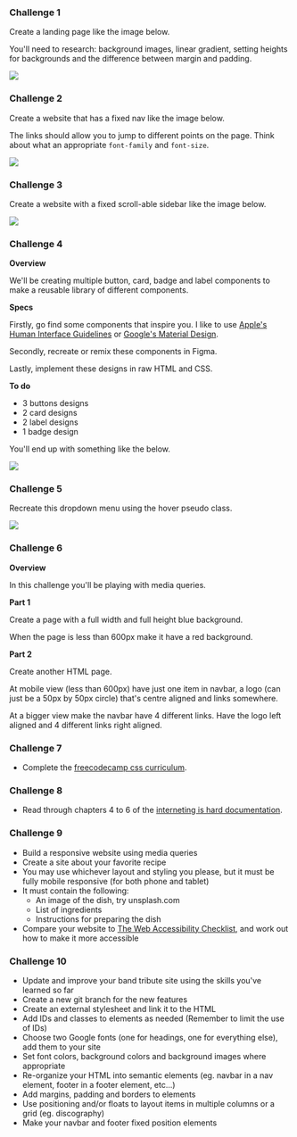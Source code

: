 ### Challenge 1

Create a landing page like the image below.

You'll need to research: background images, linear gradient, setting heights for backgrounds and the difference between margin and padding.

![](https://dl.dropboxusercontent.com/s/b0itdvgc0bobuv3/landing-page.png?dl=0)

### Challenge 2

Create a website that has a fixed nav like the image below. 

The links should allow you to jump to different points on the page. Think about what an appropriate `font-family` and `font-size`.

![](https://dl.dropboxusercontent.com/s/ex8s0rroexvub90/fixed-navbar.png?dl=0)

### Challenge 3

Create a website with a fixed scroll-able sidebar like the image below.

![](https://dl.dropboxusercontent.com/s/d95wn114bgkcfng/fixed-sidebar.png?dl=0)

### Challenge 4

**Overview**

We'll be creating multiple button, card, badge and label components to make a reusable library of different components.

**Specs**

Firstly, go find some components that inspire you. I like to use [Apple's Human Interface Guidelines](https://developer.apple.com/design/human-interface-guidelines/) or [Google's Material Design](https://material.io/design/).  

Secondly, recreate or remix these components in Figma.

Lastly, implement these designs in raw HTML and CSS.

**To do**
- 3 buttons designs
- 2 card designs
- 2 label designs
- 1 badge design 

You'll end up with something like the below.

![](https://dl.dropboxusercontent.com/s/rs4co9uk1a6drlr/components.png?dl=0)

### Challenge 5

Recreate this dropdown menu using the hover pseudo class.

![](https://media.giphy.com/media/bkhMA1ulLgR2u6BNQv/giphy.gif)

### Challenge 6

**Overview**

In this challenge you'll be playing with media queries.

**Part 1**

Create a page with a full width and full height blue background.

When the page is less than 600px make it have a red background.

**Part 2**

Create another HTML page.

At mobile view (less than 600px) have just one item in navbar, a logo (can just be a 50px by 50px circle) that's centre aligned and links somewhere.

At a bigger view make the navbar have 4 different links. Have the logo left aligned and 4 different links right aligned.

### Challenge 7
- Complete the [freecodecamp css curriculum](https://learn.freecodecamp.org/responsive-web-design/basic-css).

### Challenge 8
- Read through chapters 4 to 6 of the [interneting is hard documentation](https://internetingishard.com).

### Challenge 9
- Build a responsive website using media queries
- Create a site about your favorite recipe
- You may use whichever layout and styling you please, but it must be fully mobile responsive (for both phone and tablet)
- It must contain the following:
  - An image of the dish, try unsplash.com
  - List of ingredients
  - Instructions for preparing the dish
- Compare your website to [The Web Accessibility Checklist](https://a11yproject.com/checklist/), and work out how to make it more accessible

### Challenge 10
- Update and improve your band tribute site using the skills you've learned so far
- Create a new git branch for the new features
- Create an external stylesheet and link it to the HTML
- Add IDs and classes to elements as needed (Remember to limit the use of IDs)
- Choose two Google fonts (one for headings, one for everything else), add them to your site
- Set font colors, background colors and background images where appropriate
- Re-organize your HTML into semantic elements (eg. navbar in a nav element, footer in a footer element, etc...)
- Add margins, padding and borders to elements
- Use positioning and/or floats to layout items in multiple columns or a grid (eg. discography)
- Make your navbar and footer fixed position elements